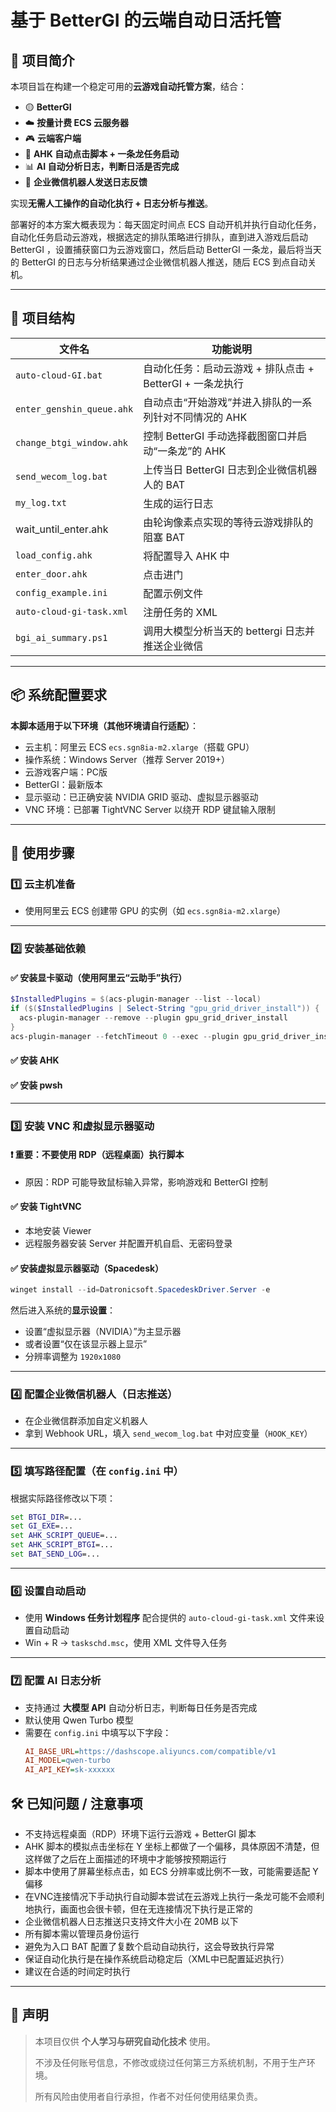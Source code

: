 # 基于 BetterGI 的云端自动日活托管

## 🧩 项目简介

本项目旨在构建一个稳定可用的**云游戏自动托管方案**，结合：

- 🟡 **BetterGI**
- ☁️ **按量计费 ECS 云服务器**
- 🎮 **云端客户端**
- 🧠 **AHK 自动点击脚本 + 一条龙任务启动**
- 📊 **AI 自动分析日志，判断日活是否完成**
- 🤖 **企业微信机器人发送日志反馈**

实现**无需人工操作的自动化执行 + 日志分析与推送**。

部署好的本方案大概表现为：每天固定时间点 ECS 自动开机并执行自动化任务，自动化任务启动云游戏，根据选定的排队策略进行排队，直到进入游戏后启动 BetterGI ，设置捕获窗口为云游戏窗口，然后启动 BetterGI 一条龙，最后将当天的 BetterGI 的日志与分析结果通过企业微信机器人推送，随后 ECS 到点自动关机。

---

## 📌 项目结构

| 文件名                    | 功能说明                                                  |
| ------------------------- | --------------------------------------------------------- |
| `auto-cloud-GI.bat`       | 自动化任务：启动云游戏 + 排队点击 + BetterGI + 一条龙执行 |
| `enter_genshin_queue.ahk` | 自动点击“开始游戏”并进入排队的一系列针对不同情况的 AHK    |
| `change_btgi_window.ahk`  | 控制 BetterGI 手动选择截图窗口并启动“一条龙”的 AHK        |
| `send_wecom_log.bat`      | 上传当日 BetterGI 日志到企业微信机器人的 BAT              |
| `my_log.txt`              | 生成的运行日志                                            |
| wait_until_enter.ahk      | 由轮询像素点实现的等待云游戏排队的阻塞 BAT                |
| `load_config.ahk`         | 将配置导入 AHK 中                                         |
| `enter_door.ahk`          | 点击进门                                                  |
| `config_example.ini`      | 配置示例文件                                              |
| `auto-cloud-gi-task.xml`  | 注册任务的 XML                                            |
| `bgi_ai_summary.ps1`      | 调用大模型分析当天的 bettergi 日志并推送企业微信          |

---

## 📦 系统配置要求

**本脚本适用于以下环境（其他环境请自行适配）**：

- 云主机：阿里云 ECS `ecs.sgn8ia-m2.xlarge`（搭载 GPU）
- 操作系统：Windows Server（推荐 Server 2019+）
- 云游戏客户端：PC版
- BetterGI：最新版本
- 显示驱动：已正确安装 NVIDIA GRID 驱动、虚拟显示器驱动
- VNC 环境：已部署 TightVNC Server 以绕开 RDP 键鼠输入限制

---

## 🚀 使用步骤

### 1️⃣ 云主机准备

- 使用阿里云 ECS 创建带 GPU 的实例（如 `ecs.sgn8ia-m2.xlarge`）

---

### 2️⃣ 安装基础依赖

#### ✅ 安装显卡驱动（使用阿里云“云助手”执行）

```powershell
$InstalledPlugins = $(acs-plugin-manager --list --local)
if ($($InstalledPlugins | Select-String "gpu_grid_driver_install")) {
  acs-plugin-manager --remove --plugin gpu_grid_driver_install
}
acs-plugin-manager --fetchTimeout 0 --exec --plugin gpu_grid_driver_install
```

#### ✅ 安装 AHK

#### ✅ 安装 pwsh

---

### 3️⃣ 安装 VNC 和虚拟显示器驱动

#### ❗ 重要：不要使用 RDP（远程桌面）执行脚本

- 原因：RDP 可能导致鼠标输入异常，影响游戏和 BetterGI 控制

#### ✅ 安装 TightVNC

- 本地安装 Viewer
- 远程服务器安装 Server 并配置开机自启、无密码登录

#### ✅ 安装虚拟显示器驱动（Spacedesk）

```powershell
winget install --id=Datronicsoft.SpacedeskDriver.Server -e
```

然后进入系统的**显示设置**：

- 设置“虚拟显示器（NVIDIA）”为主显示器
- 或者设置“仅在该显示器上显示”
- 分辨率调整为 `1920x1080`

---

### 4️⃣ 配置企业微信机器人（日志推送）

- 在企业微信群添加自定义机器人
- 拿到 Webhook URL，填入 `send_wecom_log.bat` 中对应变量（`HOOK_KEY`）

---

### 5️⃣ 填写路径配置（在 `config.ini` 中）

根据实际路径修改以下项：

```bat
set BTGI_DIR=...
set GI_EXE=...
set AHK_SCRIPT_QUEUE=...
set AHK_SCRIPT_BTGI=...
set BAT_SEND_LOG=...
```

---

### 6️⃣ 设置自动启动

- 使用 **Windows 任务计划程序** 配合提供的 `auto-cloud-gi-task.xml` 文件来设置自动启动
- Win + R → `taskschd.msc`，使用 XML 文件导入任务

---

### 7️⃣ 配置 AI 日志分析

- 支持通过 **大模型 API** 自动分析日志，判断每日任务是否完成  
- 默认使用 Qwen Turbo 模型
- 需要在 `config.ini` 中填写以下字段：  
  ```ini
  AI_BASE_URL=https://dashscope.aliyuncs.com/compatible/v1
  AI_MODEL=qwen-turbo
  AI_API_KEY=sk-xxxxxx
  ```

## 🛠 已知问题 / 注意事项

- 不支持远程桌面（RDP）环境下运行云游戏 + BetterGI 脚本
- AHK 脚本的模拟点击坐标在 Y 坐标上都做了一个偏移，具体原因不清楚，但这样做了之后在上面描述的环境中才能够按预期运行
- 脚本中使用了屏幕坐标点击，如 ECS 分辨率或比例不一致，可能需要适配 Y 偏移
- 在VNC连接情况下手动执行自动脚本尝试在云游戏上执行一条龙可能不会顺利地执行，画面也会很卡顿，但在无连接情况下执行是正常的
- 企业微信机器人日志推送只支持文件大小在 20MB 以下
- 所有脚本需以管理员身份运行
- 避免为入口 BAT 配置了复数个启动自动执行，这会导致执行异常
- 保证自动化执行是在操作系统启动稳定后（XML中已配置延迟执行）
- 建议在合适的时间定时执行

---

## 💬 声明

> 本项目仅供 **个人学习与研究自动化技术** 使用。
>
> 不涉及任何账号信息，不修改或绕过任何第三方系统机制，不用于生产环境。
>
> 所有风险由使用者自行承担，作者不对任何使用结果负责。
